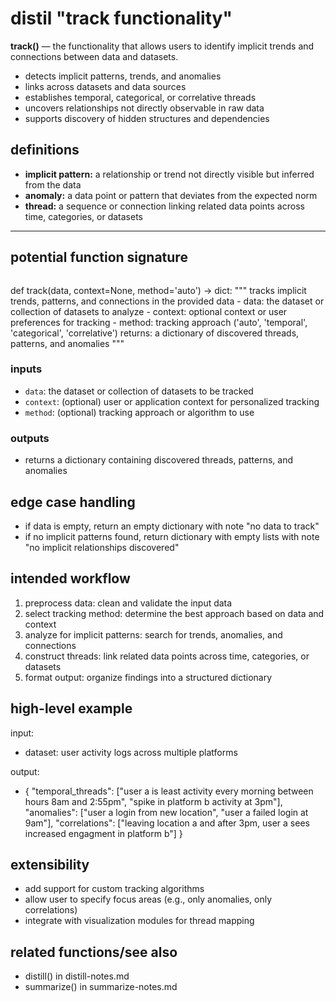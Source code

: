 # distil "track functionality"
**track()** — the functionality that allows users to identify implicit trends and connections between data and datasets.

- detects implicit patterns, trends, and anomalies
- links across datasets and data sources
- establishes temporal, categorical, or correlative threads
- uncovers relationships not directly observable in raw data
- supports discovery of hidden structures and dependencies

## definitions
- **implicit pattern:** a relationship or trend not directly visible but inferred from the data
- **anomaly:** a data point or pattern that deviates from the expected norm
- **thread:** a sequence or connection linking related data points across time, categories, or datasets

---

## potential function signature

> ```python
def track(data, context=None, method='auto') -> dict:
    """
    tracks implicit trends, patterns, and connections in the provided data
    - data: the dataset or collection of datasets to analyze
    - context: optional context or user preferences for tracking
    - method: tracking approach ('auto', 'temporal', 'categorical', 'correlative')
    returns: a dictionary of discovered threads, patterns, and anomalies
    """

### inputs
- `data`: the dataset or collection of datasets to be tracked
- `context`: (optional) user or application context for personalized tracking
- `method`: (optional) tracking approach or algorithm to use

### outputs
- returns a dictionary containing discovered threads, patterns, and anomalies

## edge case handling
- if data is empty, return an empty dictionary with note "no data to track"
- if no implicit patterns found, return dictionary with empty lists with note "no implicit relationships discovered"

## intended workflow
1. preprocess data: clean and validate the input data
2. select tracking method: determine the best approach based on data and context
3. analyze for implicit patterns: search for trends, anomalies, and connections
4. construct threads: link related data points across time, categories, or datasets
5. format output: organize findings into a structured dictionary

## high-level example
input:
- dataset: user activity logs across multiple platforms

output:
- {
    "temporal_threads": ["user a is least activity every morning between hours 8am and 2:55pm", "spike in platform b activity at 3pm"],
    "anomalies": ["user a login from new location", "user a failed login at 9am"],
    "correlations": ["leaving location a and after 3pm, user a sees increased engagment in platform b"]
  }

## extensibility

- add support for custom tracking algorithms
- allow user to specify focus areas (e.g., only anomalies, only correlations)
- integrate with visualization modules for thread mapping

## related functions/see also
- distill() in distill-notes.md
- summarize() in summarize-notes.md
